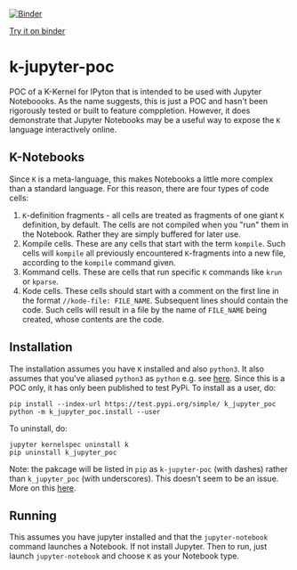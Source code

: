 [![Binder](https://mybinder.org/badge_logo.svg)](https://mybinder.org/v2/gh/ColmBhandal/k_jupyter_demo/HEAD?filepath=home/jovyan/notebooks)

[Try it on binder](https://mybinder.org/v2/gh/ColmBhandal/k_jupyter_demo/HEAD?filepath=home/jovyan/notebooks)

# k-jupyter-poc

POC of a K-Kernel for IPyton that is intended to be used with Jupyter Noteboooks. As the name suggests, this is just a POC and hasn't been rigorously tested or built to feature comppletion. However, it does demonstrate that Jupyter Notebooks may be a useful way to expose the ``K`` language interactively online.

## K-Notebooks

Since ``K`` is a meta-language, this makes Notebooks a little more complex than a standard language. For this reason, there are four types of code cells:
 1. ``K``-definition fragments - all cells are treated as fragments of one giant ``K`` definition, by default. The cells are not compiled when you "run" them in the Notebook. Rather they are simply buffered for later use.
 1. Kompile cells. These are any cells that start with the term ``kompile``. Such cells will ``kompile`` all previously encountered ``K``-fragments into a new file, according to the ``kompile`` command given.
 1. Kommand cells. These are cells that run specific ``K`` commands like ``krun`` or ``kparse``.
 1. Kode cells. These cells should start with a comment on the first line in the format ``//kode-file: FILE_NAME``. Subsequent lines should contain the code. Such cells  will result in a file by the name of ``FILE_NAME`` being created, whose contents are the code.

## Installation

The installation assumes you have ``K`` installed and also ``python3``. It also assumes that you've aliased ``python3`` as ``python`` e.g. see [here](https://askubuntu.com/questions/320996/how-to-make-python-program-command-execute-python-3). Since this is a POC only, it has only been published to test PyPi. To install as a user, do:

```
pip install --index-url https://test.pypi.org/simple/ k_jupyter_poc
python -m k_jupyter_poc.install --user
```

To uninstall, do:

```
jupyter kernelspec uninstall k
pip uninstall k_jupyter_poc
```

Note: the pakcage will be listed in ``pip`` as ``k-jupyter-poc`` (with dashes) rather than ``k_jupyter_poc`` (with underscores). 
This doesn't seem to be an issue. More on this [here](https://github.com/ros/rosdistro/issues/18116).

## Running

This assumes you have jupyter installed and that the ``jupyter-notebook`` command launches a Notebook. If not install Jupyter. Then to run, just launch ``jupyter-notebook`` and choose ``K`` as your Notebook type.
